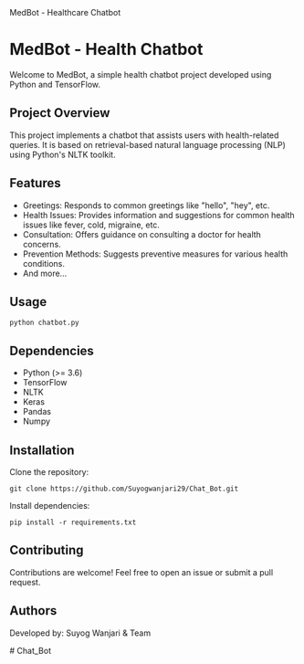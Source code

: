 <!DOCTYPE html>
<html lang="en">
<head>
    <meta charset="UTF-8">
    <meta name="viewport" content="width=device-width, initial-scale=1.0">
MedBot - Healthcare Chatbot
</head>
<body>

<h1>MedBot - Health Chatbot</h1>
    <p>Welcome to MedBot, a simple health chatbot project developed using Python and TensorFlow.</p>

<h2>Project Overview</h2>
    <p>This project implements a chatbot that assists users with health-related queries. It is based on retrieval-based natural language processing (NLP) using Python's NLTK toolkit.</p>

<h2>Features</h2>
    <ul>
        <li>Greetings: Responds to common greetings like "hello", "hey", etc.</li>
        <li>Health Issues: Provides information and suggestions for common health issues like fever, cold, migraine, etc.</li>
        <li>Consultation: Offers guidance on consulting a doctor for health concerns.</li>
        <li>Prevention Methods: Suggests preventive measures for various health conditions.</li>
        <li>And more...</li>
    </ul>

<h2>Usage</h2>
    <pre><code>python chatbot.py</code></pre>

 <h2>Dependencies</h2>
    <ul>
        <li>Python (>= 3.6)</li>
        <li>TensorFlow</li>
        <li>NLTK</li>
        <li>Keras</li>
        <li>Pandas</li>
        <li>Numpy</li>
    </ul>

 <h2>Installation</h2>
    <p>Clone the repository:</p>
    <pre><code>git clone https://github.com/Suyogwanjari29/Chat_Bot.git</code></pre>
    <p>Install dependencies:</p>
    <pre><code>pip install -r requirements.txt</code></pre>

 <h2>Contributing</h2>
    <p>Contributions are welcome! Feel free to open an issue or submit a pull request.</p>

<h2>Authors</h2>
    <p>Developed by: Suyog Wanjari & Team</p>

</body>
</html>
# Chat_Bot
